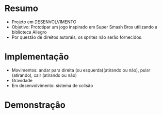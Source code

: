 # Resumo
- Projeto em DESENVOLVIMENTO
- Objetivo: Prototipar um jogo inspirado em Super Smash Bros utilizando a biblioteca Allegro
- Por questão de direitos autorais, os sprites não serão fornecidos.

# Implementação
- Movimentos: andar para direita (ou esquerda)(atirando ou não), pular (atirando), cair (atirando ou não)
- Gravidade
- Em desenvolvimento: sistema de colisão

# Demonstração



